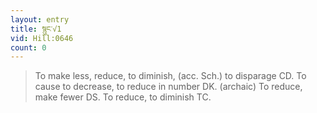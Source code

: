```yaml
---
layout: entry
title: སྙུང་√1
vid: Hill:0646
count: 0
---
```

> To make less, reduce, to diminish, (acc\. Sch\.) to disparage CD\. To cause to decrease, to reduce in number DK\. (archaic) To reduce, make fewer DS\. To reduce, to diminish TC\.


